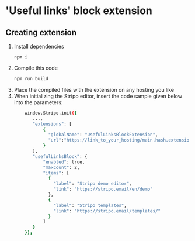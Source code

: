 # 'Useful links' block extension

## Creating extension

1. Install dependencies
     ```
     npm i
     ```
2. Compile this code
    ```bash
    npm run build
    ```
3. Place the compiled files with the extension on any hosting you like
4. When initializing the Stripo editor, insert the code sample given below into the parameters:
     ```bash
         window.Stripo.init({
            ...,
            "extensions": [
                {
                  "globalName": "UsefulLinksBlockExtension",
                  "url":"https://link_to_your_hosting/main.hash.extension.js"
                }
            ],
            "usefulLinksBlock": {
                "enabled": true,
                "maxCount": 2,
                "items": [
                  {
                    "label": "Stripo demo editor",
                    "link": "https://stripo.email/en/demo"
                  },
                  {
                    "label": "Stripo templates",
                    "link": "https://stripo.email/templates/"
                  }
                ]
            }    
         });
     ```
